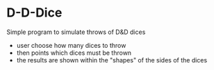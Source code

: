 # D-D-Dice
Simple program to simulate throws of D&D dices
- user choose how many dices to throw
- then points which dices must be thrown
- the results are shown within the "shapes" of the sides of the dices

